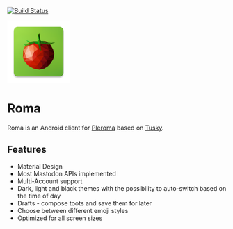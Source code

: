 [![Build Status](https://app.bitrise.io/app/0051a02971f6e978/status.svg?token=wfRoQj50IE_i70SIj7jVUg&branch=develop)](https://app.bitrise.io/app/0051a02971f6e978)

![](/app/src/main/res/mipmap-xxhdpi/launcher_icon.png)

 # Roma

Roma is an Android client for [Pleroma](https://pleroma.social/) based on [Tusky](https://tuskyapp.github.io/).

## Features

- Material Design
- Most Mastodon APIs implemented
- Multi-Account support
- Dark, light and black themes with the possibility to auto-switch based on the time of day
- Drafts - compose toots and save them for later
- Choose between different emoji styles 
- Optimized for all screen sizes
